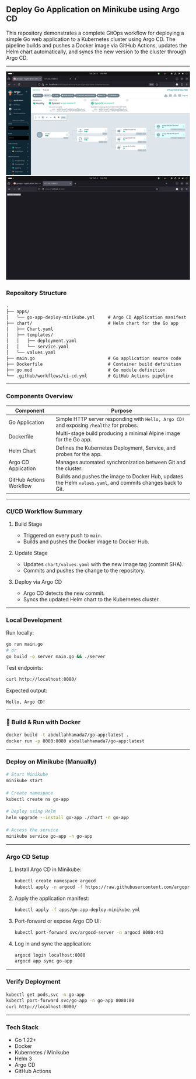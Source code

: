 ## Deploy Go Application on Minikube using Argo CD

This repository demonstrates a complete GitOps workflow for deploying a simple Go web application to a Kubernetes cluster using Argo CD.
The pipeline builds and pushes a Docker image via GitHub Actions, updates the Helm chart automatically, and syncs the new version to the cluster through Argo CD.

---
![snapshot](snapshots/snapshot2.png)
![snapshot](snapshots/snapshot1.png)
### Repository Structure

```
.
├── apps/
│   └── go-app-deploy-minikube.yml     # Argo CD Application manifest
├── chart/                             # Helm chart for the Go app
│   ├── Chart.yaml
│   ├── templates/
│   │   ├── deployment.yaml
│   │   └── service.yaml
│   └── values.yaml
├── main.go                            # Go application source code
├── Dockerfile                         # Container build definition
├── go.mod                             # Go module definition
└── .github/workflows/ci-cd.yml        # GitHub Actions pipeline
```

---

### Components Overview

| Component                   | Purpose                                                                                                     |
| --------------------------- | ----------------------------------------------------------------------------------------------------------- |
| Go Application          | Simple HTTP server responding with `Hello, Argo CD!` and exposing `/healthz` for probes.                    |
| Dockerfile              | Multi-stage build producing a minimal Alpine image for the Go app.                                          |
| Helm Chart              | Defines the Kubernetes Deployment, Service, and probes for the app.                                         |
| Argo CD Application     | Manages automated synchronization between Git and the cluster.                                              |
| GitHub Actions Workflow | Builds and pushes the image to Docker Hub, updates the Helm `values.yaml`, and commits changes back to Git. |

---

### CI/CD Workflow Summary

1. Build Stage

   * Triggered on every push to `main`.
   * Builds and pushes the Docker image to Docker Hub.

2. Update Stage

   * Updates `chart/values.yaml` with the new image tag (commit SHA).
   * Commits and pushes the change to the repository.

3. Deploy via Argo CD

   * Argo CD detects the new commit.
   * Syncs the updated Helm chart to the Kubernetes cluster.

---

### Local Development

Run locally:

```bash
go run main.go
# or
go build -o server main.go && ./server
```

Test endpoints:

```bash
curl http://localhost:8080/
```

Expected output:

```
Hello, Argo CD! 
```

---

### 🐳 Build & Run with Docker

```bash
docker build -t abdullahhamada7/go-app:latest .
docker run -p 8080:8080 abdullahhamada7/go-app:latest
```

---

### Deploy on Minikube (Manually)

```bash
# Start Minikube
minikube start

# Create namespace
kubectl create ns go-app

# Deploy using Helm
helm upgrade --install go-app ./chart -n go-app

# Access the service
minikube service go-app -n go-app
```

---

### Argo CD Setup

1. Install Argo CD in Minikube:

   ```bash
   kubectl create namespace argocd
   kubectl apply -n argocd -f https://raw.githubusercontent.com/argoproj/argo-cd/stable/manifests/install.yaml
   ```

2. Apply the application manifest:

   ```bash
   kubectl apply -f apps/go-app-deploy-minikube.yml
   ```

3. Port-forward or expose Argo CD UI:

   ```bash
   kubectl port-forward svc/argocd-server -n argocd 8080:443
   ```

4. Log in and sync the application:

   ```bash
   argocd login localhost:8080
   argocd app sync go-app
   ```

---

### Verify Deployment

```bash
kubectl get pods,svc -n go-app
kubectl port-forward svc/go-app -n go-app 8080:80
curl http://localhost:8080/
```

---

### Tech Stack

* Go 1.22+
* Docker
* Kubernetes / Minikube
* Helm 3
* Argo CD
* GitHub Actions